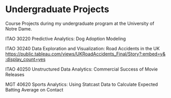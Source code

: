 # Undergraduate Projects
Course Projects during my undergraduate program at the University of Notre Dame.

ITAO 30220 Predictive Analytics: Dog Adoption Modeling

ITAO 30240 Data Exploration and Visualization: Road Accidents in the UK
<https://public.tableau.com/views/UKRoadAccidents_Final/Story?:embed=y&:display_count=yes>

ITAO 40250 Unstructured Data Analytics: Commercial Success of Movie Releases

MGT 40620 Sports Analytics: Using Statcast Data to Calculate Expected Batting Average on Contact
